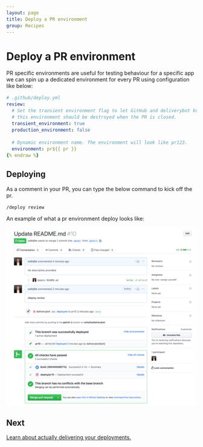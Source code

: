 ```yaml
---
layout: page
title: Deploy a PR environment
group: Recipes
---
```


# Deploy a PR environment

PR specific environments are useful for testing behaviour for a specific app
we can spin up a dedicated environment for every PR using configuration like
below:

```yaml {% raw %}
# .github/deploy.yml
review:
  # Set the transient environment flag to let GitHub and deliverybot know that
  # this environment should be destroyed when the PR is closed.
  transient_environment: true
  production_environment: false

  # Dynamic environment name. The environment will look like pr123.
  environment: pr${{ pr }}
{% endraw %}
```

## Deploying

As a comment in your PR, you can type the below command to kick off the pr.

    /deploy review

An example of what a pr environment deploy looks like:

![Deploy on pr environments](/assets/images/pr-deploy.png)

## Next

[Learn about actually delivering your deployments.](/docs/actions)
